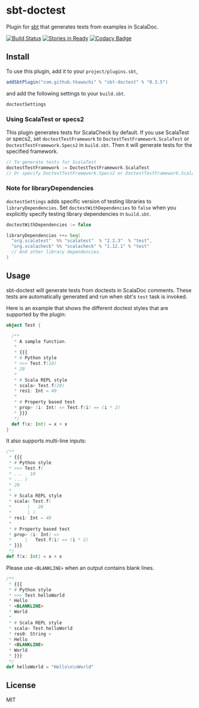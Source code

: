 # sbt-doctest

Plugin for [sbt](http://www.scala-sbt.org) that generates tests from examples
in ScalaDoc.

[![Build Status](https://travis-ci.org/tkawachi/sbt-doctest.svg?branch=master)](https://travis-ci.org/tkawachi/sbt-doctest)
[![Stories in Ready](https://badge.waffle.io/tkawachi/sbt-doctest.png?label=ready&title=Ready)](https://waffle.io/tkawachi/sbt-doctest)
[![Codacy Badge](https://www.codacy.com/project/badge/69a7c0f566464cc38032d10d3b9dab6c)](https://www.codacy.com/app/tkawachi/sbt-doctest)

## Install

To use this plugin, add it to your `project/plugins.sbt`,

```scala
addSbtPlugin("com.github.tkawachi" % "sbt-doctest" % "0.3.5")
```

and add the following settings to your `build.sbt`.

```scala
doctestSettings
```

### Using ScalaTest or specs2

This plugin generates tests for ScalaCheck by default. If you use ScalaTest or specs2,
set `doctestTestFramework` to `DoctestTestFramework.ScalaTest` or `DoctestTestFramework.Specs2` in `build.sbt`.
Then it will generate tests for the specified framework.

```scala
// To generate tests for ScalaTest
doctestTestFramework := DoctestTestFramework.ScalaTest
// Or specify DoctestTestFramework.Specs2 or DoctestTestFramework.ScalaCheck
```

### Note for libraryDependencies

`doctestSettings` adds specific version of testing libraries to `libraryDependencies`.
Set `doctestWithDependencies` to `false` when you explicitly specify testing library dependencies in `build.sbt`.

```scala
doctestWithDependencies := false

libraryDependencies ++= Seq(
  "org.scalatest"  %% "scalatest"  % "2.2.3"  % "test",
  "org.scalacheck" %% "scalacheck" % "1.12.1" % "test"
  // And other library dependencies.
)
```

## Usage

sbt-doctest will generate tests from
doctests in ScalaDoc comments. These tests are automatically generated and
run when sbt's `test` task is invoked.

Here is an example that shows the different doctest styles that are supported
by the plugin:

```scala
object Test {

  /**
   * A sample function.
   *
   * {{{
   * # Python style
   * >>> Test.f(10)
   * 20
   *
   * # Scala REPL style
   * scala> Test.f(20)
   * res1: Int = 40
   *
   * # Property based test
   * prop> (i: Int) => Test.f(i) == (i * 2)
   * }}}
   */
  def f(x: Int) = x + x
}
```

It also supports multi-line inputs:

```scala
/**
 * {{{
 * # Python style
 * >>> Test.f(
 * ...   10
 * ... )
 * 20
 *
 * # Scala REPL style
 * scala> Test.f(
 *      |   20
 *      | )
 * res1: Int = 40
 *
 * # Property based test
 * prop> (i: Int) =>
 *     |   Test.f(i) == (i * 2)
 * }}}
 */
def f(x: Int) = x + x
```

Please use `<BLANKLINE>` when an output contains blank lines.

```scala
/**
 * {{{
 * # Python style
 * >>> Test.helloWorld
 * Hello
 * <BLANKLINE>
 * World
 *
 * # Scala REPL style
 * scala> Test.helloWorld
 * res0: String =
 * Hello
 * <BLANKLINE>
 * World
 * }}}
 */
def helloWorld = "Hello\n\nWorld"
```

## License

MIT
